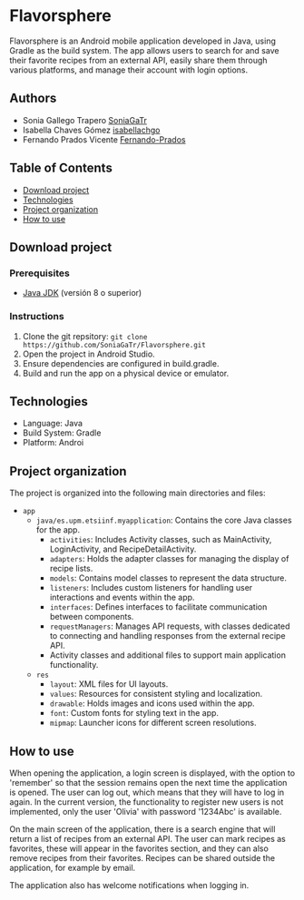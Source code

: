 # **Flavorsphere**

Flavorsphere is an Android mobile application developed in Java, using Gradle as the build system. The app allows users to search for and save their favorite recipes 
from an external API, easily share them through various platforms, and manage their account with login options.

## Authors
- Sonia Gallego Trapero [SoniaGaTr](https://github.com/SoniaGaTr)
- Isabella Chaves Gómez [isabellachgo](https://github.com/isabellachgo)
- Fernando Prados Vicente [Fernando-Prados](https://github.com/Fernando-Prados)

## Table of Contents

* [Download project](#download-project)
* [Technologies](#technologies)
* [Project organization](#project-organization)
* [How to use](#how-to-use)

## Download project ##
### Prerequisites ###
- [Java JDK](<https://www.oracle.com/java/technologies/javase-downloads.html>) (versión 8 o superior)

### Instructions ###
1. Clone the git repsitory:  `git clone https://github.com/SoniaGaTr/Flavorsphere.git`
2. Open the project in Android Studio.
3. Ensure dependencies are configured in build.gradle.
4. Build and run the app on a physical device or emulator.

## Technologies ##
* Language: Java
* Build System: Gradle
* Platform: Androi

## Project organization ##

The project is organized into the following main directories and files:

* `app`
  * `java/es.upm.etsiinf.myapplication`: Contains the core Java classes for the app.
    * `activities`: Includes Activity classes, such as MainActivity, LoginActivity, and RecipeDetailActivity.
    * `adapters`: Holds the adapter classes for managing the display of recipe lists.
    * `models`: Contains model classes to represent the data structure.
    * `listeners`: Includes custom listeners for handling user interactions and events within the app.
    * `interfaces`: Defines interfaces to facilitate communication between components.
    * `requestManagers`: Manages API requests, with classes dedicated to connecting and handling responses from the external recipe API.
    * Activity classes and additional files to support main application functionality.
  * `res`
    * `layout`: XML files for UI layouts.
    * `values`: Resources for consistent styling and localization.
    * `drawable`: Holds images and icons used within the app.
    * `font`: Custom fonts for styling text in the app.
    * `mipmap`: Launcher icons for different screen resolutions.

## How to use ##
When opening the application, a login screen is displayed, with the option to 'remember' so that the session remains open the next time the application is opened. The user can log out, which means that they will have to log in again. In the current version, the functionality to register new users is not implemented, only the user 'Olivia' with password '1234Abc' is available.

On the main screen of the application, there is a search engine that will return a list of recipes from an external API. The user can mark recipes as favorites, these will appear in the favorites section, and they can also remove recipes from their favorites. Recipes can be shared outside the application, for example by email.

The application also has welcome notifications when logging in.


